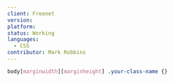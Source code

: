 ```yaml
---
client: Freenet
version:
platform:
status: Working
languages:
  - CSS
contributor: Mark Robbins
---
```


```css
body[marginwidth][marginheight] .your-class-name {}
```
